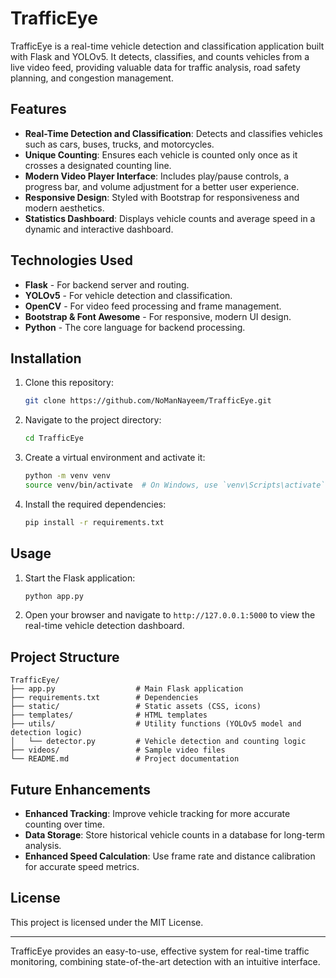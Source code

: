 
# TrafficEye

TrafficEye is a real-time vehicle detection and classification application built with Flask and YOLOv5. It detects, classifies, and counts vehicles from a live video feed, providing valuable data for traffic analysis, road safety planning, and congestion management.

## Features

- **Real-Time Detection and Classification**: Detects and classifies vehicles such as cars, buses, trucks, and motorcycles.
- **Unique Counting**: Ensures each vehicle is counted only once as it crosses a designated counting line.
- **Modern Video Player Interface**: Includes play/pause controls, a progress bar, and volume adjustment for a better user experience.
- **Responsive Design**: Styled with Bootstrap for responsiveness and modern aesthetics.
- **Statistics Dashboard**: Displays vehicle counts and average speed in a dynamic and interactive dashboard.

## Technologies Used

- **Flask** - For backend server and routing.
- **YOLOv5** - For vehicle detection and classification.
- **OpenCV** - For video feed processing and frame management.
- **Bootstrap & Font Awesome** - For responsive, modern UI design.
- **Python** - The core language for backend processing.

## Installation

1. Clone this repository:
   ```bash
   git clone https://github.com/NoManNayeem/TrafficEye.git
   ```

2. Navigate to the project directory:
   ```bash
   cd TrafficEye
   ```

3. Create a virtual environment and activate it:
   ```bash
   python -m venv venv
   source venv/bin/activate  # On Windows, use `venv\Scripts\activate`
   ```

4. Install the required dependencies:
   ```bash
   pip install -r requirements.txt
   ```

## Usage

1. Start the Flask application:
   ```bash
   python app.py
   ```

2. Open your browser and navigate to `http://127.0.0.1:5000` to view the real-time vehicle detection dashboard.

## Project Structure

```plaintext
TrafficEye/
├── app.py                  # Main Flask application
├── requirements.txt        # Dependencies
├── static/                 # Static assets (CSS, icons)
├── templates/              # HTML templates
├── utils/                  # Utility functions (YOLOv5 model and detection logic)
│   └── detector.py         # Vehicle detection and counting logic
├── videos/                 # Sample video files
└── README.md               # Project documentation
```

## Future Enhancements

- **Enhanced Tracking**: Improve vehicle tracking for more accurate counting over time.
- **Data Storage**: Store historical vehicle counts in a database for long-term analysis.
- **Enhanced Speed Calculation**: Use frame rate and distance calibration for accurate speed metrics.

## License

This project is licensed under the MIT License.

---

TrafficEye provides an easy-to-use, effective system for real-time traffic monitoring, combining state-of-the-art detection with an intuitive interface.
